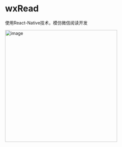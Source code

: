 # wxRead
使用React-Native技术，模仿微信阅读开发

<img width="364" alt="image" src="https://user-images.githubusercontent.com/20986192/179140960-af3f0992-1e32-46f9-b5c6-bc9cac0745b2.png">
